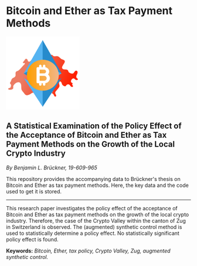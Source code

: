 # Bitcoin and Ether as Tax Payment Methods
<img src="https://github.com/BenNorsk/Bitcoin-and-Ether-as-Tax-Payment-Methods/raw/main/Bachelor%20Bitcoin%20Logo.png" alt="Your Image Description" width="200">

## A Statistical Examination of the Policy Effect of the Acceptance of Bitcoin and Ether as Tax Payment Methods on the Growth of the Local Crypto Industry

_By Benjamin L. Brückner, 19-609-965_

This repository provides the accompanying data to Brückner's thesis on Bitcoin and Ether as tax payment methods. Here, the key data and the code used to get it is stored.
___
This research paper investigates the policy effect of the acceptance of Bitcoin and Ether as tax payment methods on the growth of the local crypto industry. Therefore, the case of the Crypto Valley within the canton of Zug in Switzerland is observed. The (augmented) synthetic control method is used to statistically determine a policy effect. No statistically significant policy effect is found.

**Keywords:** _Bitcoin, Ether, tax policy, Crypto Valley, Zug, augmented synthetic control._

